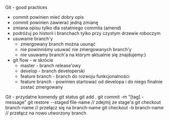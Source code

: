 Git - good practices

* commit powinien mieć dobry opis
* commit powinien zawierać jedną zmianę
* zmiana opisu tylko dla ostatniego commita (amend)
* podróżuj po historii i branchach tylko przy czystym drzewie roboczym
* usuwanie branch'y 
    * zmergowany branch można usunąć
    * nie powinniśmy usuwać nie zmergowanych branch'y
    * nie usuwamy branch'a na którym aktualnie się znajdujemy:)
* git flow - w skrócie
    * master - branch release'owy
    * develop - branch developerski
    * feature branch - branch do rozwoju funkcjonalności
    * feature branch - powinien startować od developa i do niego finalnie zostać zmergowany

Git - przydatne komendy
git status
git add .
git commit -m "[tag] - message"
git restore --staged file-name // zdejmij ze stage'a
git checkout branch-name // przełącz się na branch-name
git checkout -b branch-name // przełącz na nowo utworzony branch
